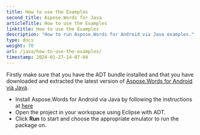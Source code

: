 ```yaml
---
title: How to use the Examples
second_title: Aspose.Words for Java
articleTitle: How to use the Examples
linktitle: How to use the Examples
description: "How to run Aspose.Words for Android via Java examples."
type: docs
weight: 70
url: /java/how-to-use-the-examples/
timestamp: 2024-01-27-14-07-04
---
```


Firstly make sure that you have the ADT bundle installed and that you have downloaded and extracted the latest version of [Aspose.Words for Android via Java](https://releases.aspose.com/words/androidjava/).

- Install Aspose.Words for Android via Java by following the instructions at [here](/words/java/installation/)
- Open the project in your workspace using Eclipse with ADT.
- Click **Run** to start and choose the appropriate emulator to run the package on.

